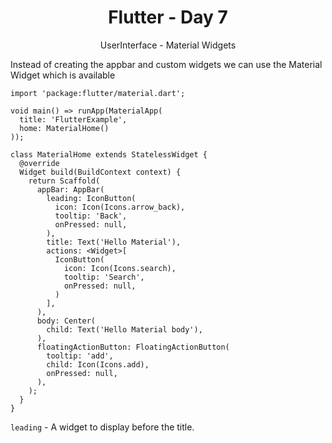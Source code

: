 <div align="center">
  <h1>Flutter - Day 7</h1>
  <p>UserInterface - Material Widgets</p>
</div>

Instead of creating the appbar and custom widgets we can use the Material Widget which is available

```
import 'package:flutter/material.dart';

void main() => runApp(MaterialApp(
  title: 'FlutterExample',
  home: MaterialHome()
));

class MaterialHome extends StatelessWidget {
  @override
  Widget build(BuildContext context) {
    return Scaffold(
      appBar: AppBar(
        leading: IconButton(
          icon: Icon(Icons.arrow_back),
          tooltip: 'Back',
          onPressed: null,
        ),
        title: Text('Hello Material'),
        actions: <Widget>[
          IconButton(
            icon: Icon(Icons.search),
            tooltip: 'Search',
            onPressed: null,
          )
        ],
      ),
      body: Center(
        child: Text('Hello Material body'),
      ),
      floatingActionButton: FloatingActionButton(
        tooltip: 'add',
        child: Icon(Icons.add),
        onPressed: null,
      ),
    );
  }
}
```

`leading` - A widget to display before the title.
